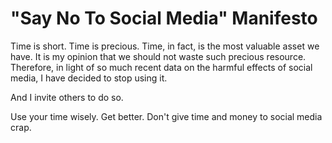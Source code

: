 # "Say No To Social Media" Manifesto

Time is short. Time is precious. Time, in fact, is the most valuable asset we have. It is my opinion that we should not waste such precious resource. Therefore, in light of so much recent data on the harmful effects of social media, I have decided to stop using it. 

And I invite others to do so.

Use your time wisely. Get better. Don't give time and money to social media crap.
